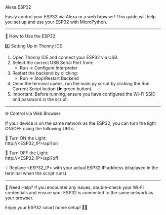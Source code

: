 Alexa ESP32

Easily control your ESP32 via Alexa or a web browser! This guide will help you set up and use your ESP32 with MicroPython.

--------------------------------------------------

🚀 How to Use the ESP32

1️⃣ Setting Up in Thonny IDE
1. Open Thonny IDE and connect your ESP32 via USB.
2. Select the correct USB Serial Port from:
   - Run → Configure Interpreter
3. Restart the backend by clicking:
   - Run → Stop/Restart Backend
4. Once the terminal opens, run the main.py script by clicking the Run Current Script button (▶️ green button).
5. Important: Before running, ensure you have configured the Wi-Fi SSID and password in the script.

--------------------------------------------------

🌐 Control via Web Browser

If your device is on the same network as the ESP32, you can turn the light ON/OFF using the following URLs:

🔹 Turn ON the Light:  
http://<ESP32_IP>/api?on

🔹 Turn OFF the Light:  
http://<ESP32_IP>/api?off

💡 Replace <ESP32_IP> with your actual ESP32 IP address (displayed in the terminal when the script runs).

--------------------------------------------------

🎯 Need Help?
If you encounter any issues, double-check your Wi-Fi credentials and ensure your ESP32 is connected to the same network as your browser.

Enjoy your ESP32 smart home setup! 🚀💡

